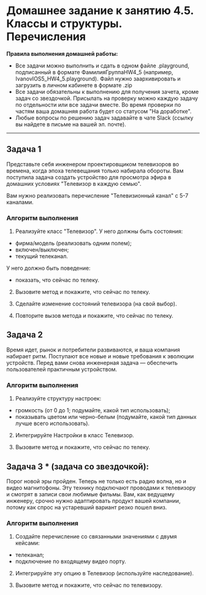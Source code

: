 # Домашнее задание к занятию 4.5. Классы и структуры. Перечисления

**Правила выполнения домашней работы:** 
* Все задачи можно выполнить и сдать в одном файле .playground, подписанный в формате ФамилияГруппаHW4_5 (например, IvanovIOS5_HW4_5.playground). Файл нужно заархивировать и загрузить в личном кабинете в формате .zip
* Все задачи обязательны к выполнению для получения зачета, кроме задач со звездочкой. Присылать на проверку можно каждую задачу по отдельности или все задачи вместе. Во время проверки по частям ваша домашняя работа будет со статусом "На доработке".
* Любые вопросы по решению задач задавайте в чате Slack (ссылку вы найдете в письме на вашей эл. почте).

---
## Задача 1

Представьте себя инженером проектировщиком телевизоров во времена, когда эпоха телевещания только набирала обороты. Вам поступила задача создать устройство для просмотра эфира в домашних условиях "Телевизор в каждую семью".

Вам нужно реализовать перечисление "Телевизионный канал" с 5-7 каналами.

### Алгоритм выполнения

1. Реализуйте класс "Телевизор". 
У него должны быть состояния:
- фирма/модель (реализовать одним полем);
- включен/выключен;
- текущий телеканал.

У него должно быть поведение:
- показать, что сейчас по телеку.

2. Вызовите метод и покажите, что сейчас по телеку.

3. Сделайте изменение состояний телевизора (на свой выбор).

4. Повторите вызов метода и покажите, что сейчас по телеку.

## Задача 2

Время идет, рынок и потребители развиваются, и ваша компания набирает ритм. Поступают все новые и новые требования к эволюции устройств. Перед вами снова инженерная задача — обеспечить пользователей практичным устройством.

### Алгоритм выполнения

1. Реализуйте структуру настроек:
- громкость (от 0 до 1; подумайте, какой тип использовать);
- показывать цветом или черно-белым (подумайте, какой тип данных лучше всего использовать).

2. Интегрируйте Настройки в класс Телевизор.

3. Вызовите метод и покажите, что сейчас по телеку.

## Задача 3 * (задача со звездочкой):

Порог новой эры пройден. Теперь не только есть радио волна, но и видео магнитофоны. Эту технику подключают проводами к телевизору и смотрят в записи свои любимые фильмы. Вам, как ведущему инженеру, срочно нужно адаптировать продукт вашей компании, потому как спрос на устаревший вариант резко пошел вниз.

### Алгоритм выполнения

1. Создайте перечисление со связанными значениями с двумя кейсами:
- телеканал;
- подключение по входящему видео порту.

2. Интегрируйте эту опцию в Телевизор (используйте наследование).

3. Вызовите метод и покажите, что сейчас по телевизору.
